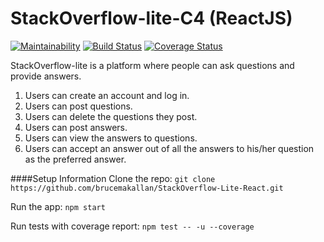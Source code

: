 # StackOverflow-lite-C4 (ReactJS)

[![Maintainability](https://api.codeclimate.com/v1/badges/56a187e607528ff37dc7/maintainability)](https://codeclimate.com/github/brucemakallan/StackOverflow-Lite-React/maintainability) [![Build Status](https://travis-ci.org/brucemakallan/StackOverflow-Lite-React.svg?branch=develop)](https://travis-ci.org/brucemakallan/StackOverflow-Lite-React)  [![Coverage Status](https://coveralls.io/repos/github/brucemakallan/StackOverflow-Lite-React/badge.svg?branch=develop)](https://coveralls.io/github/brucemakallan/StackOverflow-Lite-React?branch=develop)

StackOverflow-lite is a platform where people can ask questions and provide answers.

1. Users can create an account and log in.
2. Users can post questions.
3. Users can delete the questions they post.
4. Users can post answers.
5. Users can view the answers to questions.
6. Users can accept an answer out of all the answers to his/her question as the preferred answer.

####Setup Information
Clone the repo:
```git clone https://github.com/brucemakallan/StackOverflow-Lite-React.git```

Run the app:
`npm start`

Run tests with coverage report:
`npm test -- -u --coverage`
